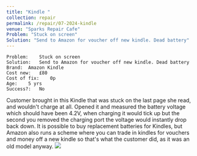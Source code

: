 ```yaml
---
title: "Kindle "
collection: repair
permalink: /repair/07-2024-kindle
venue: "Sparks Repair Cafe"
Problem: "Stuck on screen"
Solution: "Send to Amazon for voucher off new kindle. Dead battery"
---
```

```
Problem:    Stuck on screen 
Solution:   Send to Amazon for voucher off new kindle. Dead battery 
Brand:  Amazon Kindle 
Cost new:   £80 
Cost of fix:    0p 
Age:    5 yrs 
Success?:   No 
```
Customer brought in this Kindle that was stuck on the last page she read, and wouldn&apos;t charge at all. Opened it and measured the battery voltage which should have been 4.2V, when charging it would tick up but the second you removed the charging port the voltage would instantly drop back down. It is possible to buy replacement batteries for Kindles, but Amazon also runs a scheme where you can trade in kindles for vouchers and money off a new kindle so that&apos;s what the customer did, as it was an old model anyway.
![](/images/repair_cafe/kindle/kindle_1.jpg)
